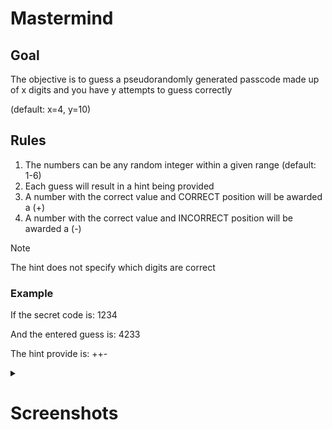 # Mastermind

## Goal

The objective is to guess a pseudorandomly generated passcode made up of x digits and you have y attempts to guess correctly 

(default: x=4, y=10)

## Rules

1. The numbers can be any random integer within a given range (default: 1-6)
2. Each guess will result in a hint being provided
3. A number with the correct value and CORRECT position will be awarded a (+)
4. A number with the correct value and INCORRECT position will be awarded a (-)


> [!NOTE]
> The hint does not specify which digits are correct

### Example

If the secret code is: 1234

And the entered guess is: 4233

The hint provide is: ++-

<details>
<summary><h1>Screenshots</h1></summary>


### Start

<img width="836" height="582" alt="start" src="https://github.com/user-attachments/assets/77ea54e8-62ac-44c3-97c8-aba41179bc4d" />

### Gameplay

<img width="812" height="582" alt="gameplay" src="https://github.com/user-attachments/assets/c5eacaac-5158-41f9-89e8-c3bc71bacbbb" />

### Success

<img width="748" height="585" alt="success" src="https://github.com/user-attachments/assets/1a129e93-4b36-4325-a72b-829b301283a2" />

### Gameover

<img width="774" height="589" alt="gameover" src="https://github.com/user-attachments/assets/1837acba-c052-4765-b111-bd1a7eda57ce" />

</details>


